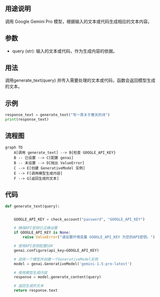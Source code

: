 ## 用途说明

调用 Google Gemini Pro 模型，根据输入的文本或代码生成相应的文本内容。

## 参数

* query (str):  输入的文本或代码，作为生成内容的依据。
## 用法

调用generate_text(query) 并传入需要处理的文本或代码，函数会返回模型生成的文本。

## 示例

```python
response_text = generate_text("写一首关于春天的诗")
print(response_text)
```

## 流程图

```mermaid
graph TD
    A[调用 generate_text] --> B{检查 GOOGLE_API_KEY}
    B -- 已设置 --> C[配置 genai]
    B -- 未设置 --> D[抛出 ValueError]
    C --> E[创建 GenerativeModel 实例]
    E --> F[调用模型生成内容]
    F --> G[返回生成的文本]
```

## 代码

```python
def generate_text(query):


    GOOGLE_API_KEY = check_account("password", "GOOGLE_API_KEY")

    # 确保API密钥已正确设置
    if GOOGLE_API_KEY is None:
        raise ValueError("请设置环境变量 GOOGLE_API_KEY 为您的API密钥。")

    # 使用API密钥配置SDK
    genai.configure(api_key=GOOGLE_API_KEY)

    # 选择一个模型并创建一个GenerativeModel实例
    model = genai.GenerativeModel('gemini-1.5-pro-latest')

    # 使用模型生成内容
    response = model.generate_content(query)

    # 返回生成的文本
    return response.text
```


